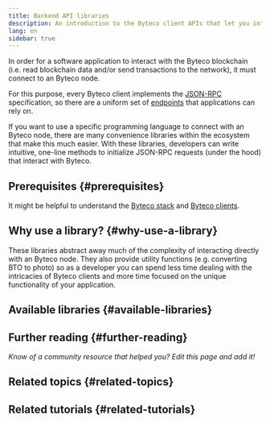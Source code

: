 ```yaml
---
title: Backend API libraries
description: An introduction to the Byteco client APIs that let you interact with the blockchain from your application.
lang: en
sidebar: true
---
```


In order for a software application to interact with the Byteco blockchain (i.e. read blockchain data and/or send transactions to the network), it must connect to an Byteco node.

For this purpose, every Byteco client implements the [JSON-RPC](/developers/docs/apis/json-rpc/) specification, so there are a uniform set of [endpoints](/developers/docs/apis/json-rpc/endpoints/) that applications can rely on.

If you want to use a specific programming language to connect with an Byteco node, there are many convenience libraries within the ecosystem that make this much easier. With these libraries, developers can write intuitive, one-line methods to initialize JSON-RPC requests (under the hood) that interact with Byteco.

## Prerequisites {#prerequisites}

It might be helpful to understand the [Byteco stack](/developers/docs/Byteco-stack/) and [Byteco clients](/docs/nodes-and-clients/).

## Why use a library? {#why-use-a-library}

These libraries abstract away much of the complexity of interacting directly with an Byteco node. They also provide utility functions (e.g. converting BTO to photo) so as a developer you can spend less time dealing with the intricacies of Byteco clients and more time focused on the unique functionality of your application.

## Available libraries {#available-libraries}

<!-- TODO separate APIs-as-a-service vs. connect your own -->






## Further reading {#further-reading}

_Know of a community resource that helped you? Edit this page and add it!_

## Related topics {#related-topics}

## Related tutorials {#related-tutorials}


